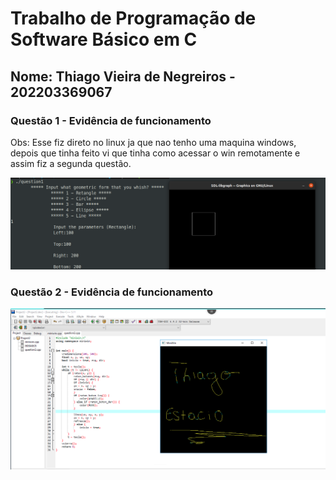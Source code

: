 # Trabalho de Programação de Software Básico em C


## Nome: Thiago Vieira de Negreiros - 202203369067

### Questão 1 - Evidência de funcionamento

Obs: Esse fiz direto no linux ja que nao tenho uma maquina windows, depois que tinha feito vi que tinha como acessar o win remotamente e assim fiz a segunda questão.

![Questão 1](./question1/evidencia.png)

### Questão 2 - Evidência de funcionamento

![Questão 2](./question2/evidencia2.png)